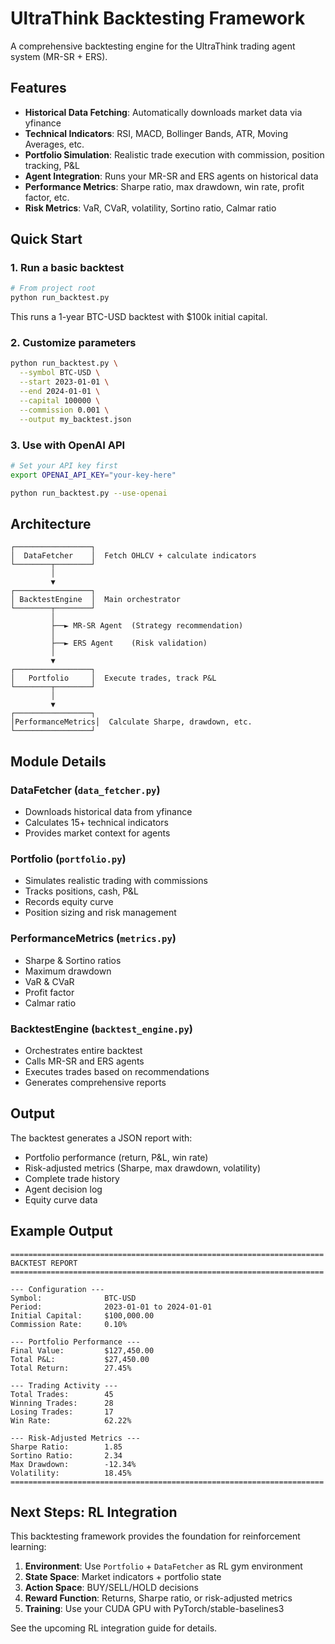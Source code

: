 # UltraThink Backtesting Framework

A comprehensive backtesting engine for the UltraThink trading agent system (MR-SR + ERS).

## Features

- **Historical Data Fetching**: Automatically downloads market data via yfinance
- **Technical Indicators**: RSI, MACD, Bollinger Bands, ATR, Moving Averages, etc.
- **Portfolio Simulation**: Realistic trade execution with commission, position tracking, P&L
- **Agent Integration**: Runs your MR-SR and ERS agents on historical data
- **Performance Metrics**: Sharpe ratio, max drawdown, win rate, profit factor, etc.
- **Risk Metrics**: VaR, CVaR, volatility, Sortino ratio, Calmar ratio

## Quick Start

### 1. Run a basic backtest

```bash
# From project root
python run_backtest.py
```

This runs a 1-year BTC-USD backtest with $100k initial capital.

### 2. Customize parameters

```bash
python run_backtest.py \
  --symbol BTC-USD \
  --start 2023-01-01 \
  --end 2024-01-01 \
  --capital 100000 \
  --commission 0.001 \
  --output my_backtest.json
```

### 3. Use with OpenAI API

```bash
# Set your API key first
export OPENAI_API_KEY="your-key-here"

python run_backtest.py --use-openai
```

## Architecture

```
┌─────────────────┐
│  DataFetcher    │  Fetch OHLCV + calculate indicators
└────────┬────────┘
         │
         ▼
┌─────────────────┐
│ BacktestEngine  │  Main orchestrator
└────────┬────────┘
         │
         ├──► MR-SR Agent  (Strategy recommendation)
         │
         ├──► ERS Agent    (Risk validation)
         │
         ▼
┌─────────────────┐
│   Portfolio     │  Execute trades, track P&L
└────────┬────────┘
         │
         ▼
┌─────────────────┐
│PerformanceMetrics│  Calculate Sharpe, drawdown, etc.
└─────────────────┘
```

## Module Details

### DataFetcher (`data_fetcher.py`)
- Downloads historical data from yfinance
- Calculates 15+ technical indicators
- Provides market context for agents

### Portfolio (`portfolio.py`)
- Simulates realistic trading with commissions
- Tracks positions, cash, P&L
- Records equity curve
- Position sizing and risk management

### PerformanceMetrics (`metrics.py`)
- Sharpe & Sortino ratios
- Maximum drawdown
- VaR & CVaR
- Profit factor
- Calmar ratio

### BacktestEngine (`backtest_engine.py`)
- Orchestrates entire backtest
- Calls MR-SR and ERS agents
- Executes trades based on recommendations
- Generates comprehensive reports

## Output

The backtest generates a JSON report with:
- Portfolio performance (return, P&L, win rate)
- Risk-adjusted metrics (Sharpe, max drawdown, volatility)
- Complete trade history
- Agent decision log
- Equity curve data

## Example Output

```
======================================================================
BACKTEST REPORT
======================================================================

--- Configuration ---
Symbol:              BTC-USD
Period:              2023-01-01 to 2024-01-01
Initial Capital:     $100,000.00
Commission Rate:     0.10%

--- Portfolio Performance ---
Final Value:         $127,450.00
Total P&L:           $27,450.00
Total Return:        27.45%

--- Trading Activity ---
Total Trades:        45
Winning Trades:      28
Losing Trades:       17
Win Rate:            62.22%

--- Risk-Adjusted Metrics ---
Sharpe Ratio:        1.85
Sortino Ratio:       2.34
Max Drawdown:        -12.34%
Volatility:          18.45%
======================================================================
```

## Next Steps: RL Integration

This backtesting framework provides the foundation for reinforcement learning:

1. **Environment**: Use `Portfolio` + `DataFetcher` as RL gym environment
2. **State Space**: Market indicators + portfolio state
3. **Action Space**: BUY/SELL/HOLD decisions
4. **Reward Function**: Returns, Sharpe ratio, or risk-adjusted metrics
5. **Training**: Use your CUDA GPU with PyTorch/stable-baselines3

See the upcoming RL integration guide for details.
